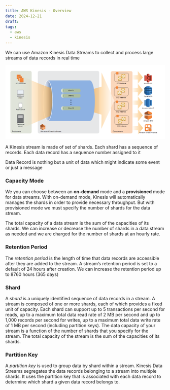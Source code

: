 ```yaml
---
title: AWS Kinesis - Overview
date: 2024-12-21
draft: 
tags:
  - aws
  - kinesis
---
```



We can use Amazon Kinesis Data Streams to collect and process large streams of data records in real time

![AWS Kinesis - High Level Architecture](images/AWS%20Kinesis%20-%20High%20Level%20Architecture.png)


A Kinesis stream is made of set of shards. Each shard has a sequence of records. Each data record has a sequence number assigned to it

Data Record is nothing but a unit of data which might indicate some event or just a message

### Capacity Mode
We you can choose between an **on-demand** mode and a **provisioned** mode for data streams. With on-demand mode, Kinesis will automatically manages the shards in order to provide necessary throughput. But with provisioned mode we must specify the number of shards for the data stream. 

The total capacity of a data stream is the sum of the capacities of its shards. We can increase or decrease the number of shards in a data stream as needed and we are charged for the number of shards at an hourly rate.

### Retention Period
The _retention period_ is the length of time that data records are accessible after they are added to the stream. A stream’s retention period is set to a default of 24 hours after creation. We can increase the retention period up to 8760 hours (365 days)

### Shard
A _shard_ is a uniquely identified sequence of data records in a stream. A stream is composed of one or more shards, each of which provides a fixed unit of capacity. Each shard can support up to 5 transactions per second for reads, up to a maximum total data read rate of 2 MB per second and up to 1,000 records per second for writes, up to a maximum total data write rate of 1 MB per second (including partition keys). The data capacity of your stream is a function of the number of shards that you specify for the stream. The total capacity of the stream is the sum of the capacities of its shards.

### Partition Key
A _partition key_ is used to group data by shard within a stream. Kinesis Data Streams segregates the data records belonging to a stream into multiple shards. It uses the partition key that is associated with each data record to determine which shard a given data record belongs to.

